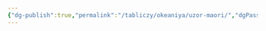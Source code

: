 ```yaml
---
{"dg-publish":true,"permalink":"/tabliczy/okeaniya/uzor-maori/","dgPassFrontmatter":true}
---
```



